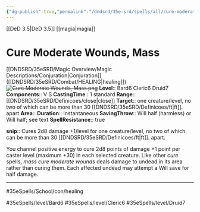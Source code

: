 ```yaml
---
{"dg-publish":true,"permalink":"/dndsrd/35e-srd/spells/all/cure-moderate-wounds-mass/"}
---
```


[[DeD 3.5\|DeD 3.5]] [[magia\|magia]]

# Cure Moderate Wounds, Mass
[[DNDSRD/35eSRD/Magic Overview/Magic Descriptions/Conjuration\|Conjuration]] ([[DNDSRD/35eSRD/Combat/HEALING\|healing]])  <s class="aside-hide">![Cure Moderate Wounds, Mass.png](/img/user/DNDSRD/35eSRD/Spells/imgs/cure%20moderate%20wounds,%20mass.png)</s>
**Level**:: Bard6 Cleric6 Druid7 
**Components**:: V S 
**CastingTime**:: 1 standard 
**Range**:: [[DNDSRD/35eSRD/Definicoes/close\|close]]
**Target**:: one creature/level, no two of which can be more than 30 [[DNDSRD/35eSRD/Definicoes/ft\|ft]]. apart
**Area**:: 
**Duration**:: Instantaneous
**SavingThrow**:: Will half (harmless) or Will half; see text
**SpellResistance**:: true

**snip**:: Cures 2d8 damage +1/level for one creature/level, no two of which can be more than 30 [[DNDSRD/35eSRD/Definicoes/ft\|ft]]. apart.  




You channel positive energy to cure 2d8 points of damage +1 point per caster level (maximum +30) in each selected creature.
Like other *cure* spells, *mass cure moderate wounds* deals damage to undead in its area rather than curing them. Each affected undead may attempt a Will save for half damage.

<hr/>



#35eSpells/School/con/healing

#35eSpells/level/Bard6 #35eSpells/level/Cleric6 #35eSpells/level/Druid7 